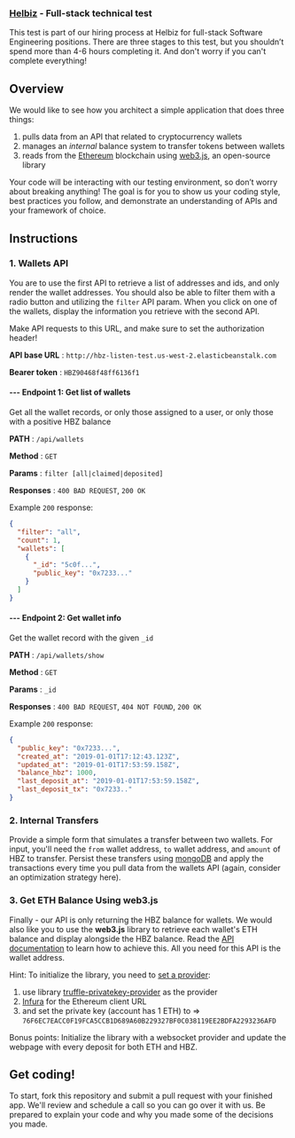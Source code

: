 ### [Helbiz](https://helbiz.com) - Full-stack technical test
This test is part of our hiring process at Helbiz for full-stack Software Engineering positions. There are three stages to this test, but you shouldn’t spend more than 4-6 hours completing it. And don't worry if you can't complete everything!

Overview
------
We would like to see how you architect a simple application that does three things:

1. pulls data from an API that related to cryptocurrency wallets
2. manages an _internal_ balance system to transfer tokens between wallets
3. reads from the [Ethereum](https://www.ethereum.org/) blockchain using [web3.js](https://github.com/ethereum/web3.js/), an open-source library

Your code will be interacting with our testing environment, so don’t worry about breaking anything! The goal is for you to show us your coding style, best practices you follow, and demonstrate an understanding of APIs and your framework of choice.

Instructions
------
### 1. Wallets API
You are to use the first API to retrieve a list of addresses and ids, and only render the wallet addresses. You should also be able to filter them with a radio button and utilizing the `filter` API param. When you click on one of the wallets, display the information you retrieve with the second API.

Make API requests to this URL, and make sure to set the authorization header!

**API base URL** : `http://hbz-listen-test.us-west-2.elasticbeanstalk.com`

**Bearer token** : `HBZ90468f48ff6136f1`

#### --- Endpoint 1: Get list of wallets

Get all the wallet records, or only those assigned to a user, or only those with a positive HBZ balance

**PATH** : `/api/wallets`

**Method** : `GET`

**Params** : `filter [all|claimed|deposited]`

**Responses** : `400 BAD REQUEST`, `200 OK`

Example `200` response:
```json
{
  "filter": "all",
  "count": 1,
  "wallets": [
    {
      "_id": "5c0f...",
      "public_key": "0x7233..."
    }
  ]
}
```

#### --- Endpoint 2: Get wallet info

Get the wallet record with the given `_id`

**PATH** : `/api/wallets/show`

**Method** : `GET`

**Params** : `_id`

**Responses** : `400 BAD REQUEST`, `404 NOT FOUND`, `200 OK`

Example `200` response:
```json
{
  "public_key": "0x7233...",
  "created_at": "2019-01-01T17:12:43.123Z",
  "updated_at": "2019-01-01T17:53:59.158Z",
  "balance_hbz": 1000,
  "last_deposit_at": "2019-01-01T17:53:59.158Z",
  "last_deposit_tx": "0x7233.."
}
```

### 2. Internal Transfers
Provide a simple form that simulates a transfer between two wallets. For input, you'll need the `from` wallet address, `to` wallet address, and `amount` of HBZ to transfer. Persist these transfers using [mongoDB](https://www.mongodb.com/) and apply the transactions every time you pull data from the wallets API (again, consider an optimization strategy here).

### 3. Get ETH Balance Using web3.js
Finally - our API is only returning the HBZ balance for wallets. We would also like you to use the **web3.js** library to retrieve each wallet's ETH balance and display alongside the HBZ balance. Read the [API documentation](https://web3js.readthedocs.io/en/1.0/web3-eth.html#getbalance) to learn how to achieve this. All you need for this API is the wallet address.

Hint: To initialize the library, you need to [set a provider](https://web3js.readthedocs.io/en/1.0/web3.html#setprovider):
1. use library [truffle-privatekey-provider](https://www.npmjs.com/package/truffle-privatekey-provider) as the provider
2. [Infura](https://infura.io/) for the Ethereum client URL
3. and set the private key (account has 1 ETH) to => `76F6EC7EACC0F19FCA5CCB1D689A60B229327BF0C038119EE2BDFA2293236AFD`

Bonus points: Initialize the library with a websocket provider and update the webpage with every deposit for both ETH and HBZ.

Get coding!
------

To start, fork this repository and submit a pull request with your finished app. We'll review and schedule a call so you can go over it with us. Be prepared to explain your code and why you made some of the decisions you made.
